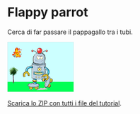 # Flappy parrot

Cerca di far passare il pappagallo tra i tubi.

![Immagine](thumbnail.png)

[Scarica lo ZIP con tutti i file del tutorial](https://github.com/coderdojomxp/tutorial/raw/main/scratch/robot_e_farfalla/robot_e_farfalla.zip).
